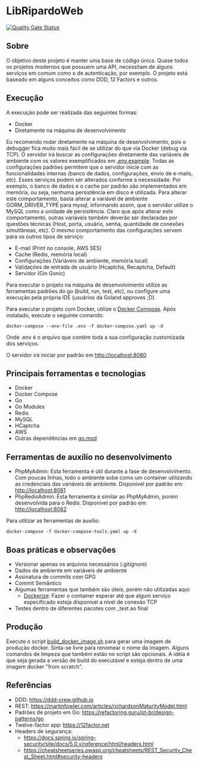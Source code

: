 # LibRipardoWeb

[![Quality Gate Status](https://sonarcloud.io/api/project_badges/measure?project=lripardo_lrw&metric=alert_status)](https://sonarcloud.io/summary/new_code?id=lripardo_lrw)

## Sobre

O objetivo deste projeto é manter uma base de código única. Quase todos os projetos modernos que possuem uma API,
necessitam de alguns serviços em comum como o de autenticação, por exemplo. O projeto está baseado em alguns conceitos
como DDD, 12 Factors e outros.

## Execução

A execução pode ser realizada das seguintes formas:

- Docker
- Diretamente na máquina de desenvolvimento

Eu recomendo rodar diretamente na máquina de desenvolvimento, pois o debugger fica muito mais fácil de se utilizar do
que via Docker (debug via TCP). O servidor irá buscar as configurações diretamente das variáveis de ambiente com os
valores exemplificados em [.env.example](.env.example). Todas as configurações padrões permitem que o servidor inicie
com as funcionalidades internas (banco de dados, configurações, envio de e-mails, etc). Esses serviços podem ser
alterados conforme a necessidade. Por exemplo, o banco de dados e o cache por padrão são implementados em memória, ou
seja, nenhuma persistência em disco é utilizada. Para alterar este comportamento, basta alterar a variável de ambiente
GORM_DRIVER_TYPE para mysql, informando assim, que o servidor utilize o MySQL como a unidade de persistência. Claro que
após alterar este comportamento, outras variáveis também deverão ser declaradas por questões técnicas (Host, porta,
usuário, senha, quantidade de conexões simultâneas, etc). O mesmo comportamento das configurações servem para os outros
tipos de serviço:

- E-mail (Print no console, AWS SES)
- Cache (Redis, memória local)
- Configurações (Variáveis de ambiente, memória local)
- Validações de entrada de usuário (Hcaptcha, Recaptcha, Default)
- Servidor (Gin Gonic)

Para executar o projeto na máquina de desenvolvimento utilize as ferramentas padrões do go (build, run, test, etc), ou
configure uma execução pela própria IDE (usuários da Goland approves ;D).

Para executar o projeto com Docker, utilize o [Docker Compose](https://docs.docker.com/compose/install). Após instalado,
execute o seguinte comando:

```
docker-compose --env-file .env -f docker-compose.yaml up -d
```

Onde .env é o arquivo que contém toda a sua configuração customizada dos serviços.

O servidor irá iniciar por padrão em <http://localhost:8080>.

## Principais ferramentas e tecnologias

- Docker
- Docker Compose
- Go
- Go Modules
- Redis
- MySQL
- HCaptcha
- AWS
- Outras dependências em [go.mod](go.mod)

## Ferramentas de auxílio no desenvolvimento

- PhpMyAdmin: Esta ferramenta é útil durante a fase de desenvolvimento. Com poucas linhas, todo o ambiente sobe como um
  container utilizando as credenciais das variáveis de ambiente. Disponível por padrão em: <http://localhost:8081>
- PhpRedisAdmin: Esta ferramenta é similar ao PhpMyAdmin, porém desenvolvida para o Redis. Disponível por padrão
  em: <http://localhost:8082>

Para utilizar as ferramentas de auxílio:

```
docker-compose -f docker-compose-tools.yaml up -d
```

## Boas práticas e observações

- Versionar apenas os arquivos necessários (.gitignore)
- Dados de ambiente em variáveis de ambiente
- Assinatura de commits com GPG
- Commit Semântico
- Algumas ferramentas que também são úteis, porém não utilizadas aqui:
    - [Dockerize](https://github.com/jwilder/dockerize): Fazer o container esperar até que algum serviço especificado
      esteja disponível a nível de conexão TCP
- Testes dentro de diferentes pacotes com _test ao final

## Produção

Execute o script [build_docker_image.sh](build_docker_image.sh) para gerar uma imagem de produção docker. Sinta-se livre
para renomear o nome da imagem. Alguns comandos de limpeza que também estão no script são opcionais. A idéia é que seja
gerada a versão de build do executável e esteja dentro de uma imagem docker "from scratch".

## Referências

- DDD: <https://ddd-crew.github.io>
- REST: <https://martinfowler.com/articles/richardsonMaturityModel.html>
- Padrões de projeto em Go: <https://refactoring.guru/pt-br/design-patterns/go>
- Twelve-factor app: <https://12factor.net>
- Headers de segurança:
    - <https://docs.spring.io/spring-security/site/docs/5.0.x/reference/html/headers.html>
    - <https://cheatsheetseries.owasp.org/cheatsheets/REST_Security_Cheat_Sheet.html#security-headers>